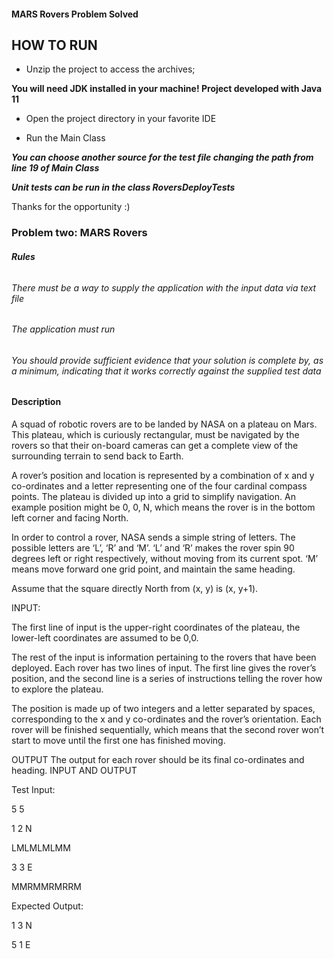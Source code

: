 #### MARS Rovers Problem Solved

## HOW TO RUN

* Unzip the project to access the archives;

__You will need JDK installed in your machine! Project developed with Java 11__

* Open the project directory in your favorite IDE

* Run the Main Class

__*You can choose another source for the test file changing the path from line 19 of Main Class*__

__*Unit tests can be run in the class RoversDeployTests*__

Thanks for the opportunity :)

### Problem two: MARS Rovers

###### __**Rules**__ 

###### There must be a way to supply the application with the input data via text file

###### The application must run

###### You should provide sufficient evidence that your solution is complete by, as a minimum, indicating that it works correctly against the supplied test data

#### Description

A squad of robotic rovers are to be landed by NASA on a plateau on Mars. This plateau, which is curiously rectangular, must be navigated by the rovers so that their on-board cameras can get a complete view of the surrounding terrain to send back to Earth.

A rover’s position and location is represented by a combination of x and y co-ordinates and a letter representing one of the four cardinal compass points. The plateau is divided up into a grid to simplify navigation. An example position might be 0, 0, N, which means the rover is in the bottom left corner and facing North.

In order to control a rover, NASA sends a simple string of letters. The possible letters are ‘L’, ‘R’ and ‘M’. ‘L’ and ‘R’ makes the rover spin 90 degrees left or right respectively, without moving from its current spot. ‘M’ means move forward one grid point, and maintain the same heading.

Assume that the square directly North from (x, y) is (x, y+1).

INPUT:

The first line of input is the upper-right coordinates of the plateau, the lower-left coordinates are assumed to be 0,0.

The rest of the input is information pertaining to the rovers that have been deployed. Each rover has two lines of input. The first line gives the rover’s position, and the second line is a series of instructions telling the rover how to explore the plateau.

The position is made up of two integers and a letter separated by spaces, corresponding to the x and y co-ordinates and the rover’s orientation.
Each rover will be finished sequentially, which means that the second rover won’t start to move until the first one has finished moving.

OUTPUT
The output for each rover should be its final co-ordinates and heading.
INPUT AND OUTPUT

Test Input:

5 5

1 2 N

LMLMLMLMM

3 3 E

MMRMMRMRRM

Expected Output:

1 3 N

5 1 E